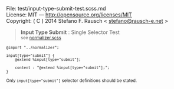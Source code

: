 File:      test/input-type-submit-test.scss.md  
License:   MIT — http://opensource.org/licenses/MIT  
Copyright: ( C ) 2014 Stefano F. Rausch < stefano@rausch-e.net >

> **Input Type Submit** : Single Selector Test  
> <small> see [normalizer.scss](../_normalizer.scss.md) </smalll>

    @import "../normalizer";

    input[type="submit"] {
        @extend %input[type="submit"];

        content : "@extend %input[type="submit"];";
    }

Only `input[type="submit"]` selector definitions should be stated.
